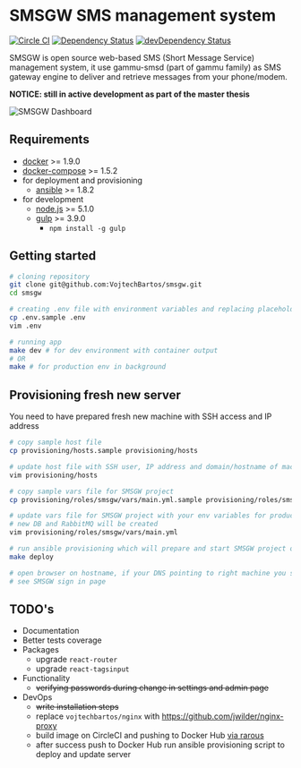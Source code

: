 # SMSGW SMS management system
[![Circle CI](https://circleci.com/gh/VojtechBartos/smsgw/tree/master.svg?style=svg)](https://circleci.com/gh/VojtechBartos/smsgw/tree/master)
[![Dependency Status](https://david-dm.org/VojtechBartos/smsgw.png)](https://david-dm.org/VojtechBartos/smsgw) [![devDependency Status](https://david-dm.org/VojtechBartos/smsgw/dev-status.png)](https://david-dm.org/VojtechBartos/smsgw#info=devDependencies)

SMSGW is open source web-based SMS (Short Message Service) management system, it use gammu-smsd (part of gammu family) as SMS gateway engine to deliver and retrieve messages from your phone/modem.

**NOTICE: still in active development as part of the master thesis**

![SMSGW Dashboard](https://raw.githubusercontent.com/VojtechBartos/smsgw/master/docs/_static/images/screen-dashboard.png "SMSGW Dashboard")

## Requirements

- [docker](https://github.com/docker/docker) >= 1.9.0
- [docker-compose](https://github.com/docker/compose) >= 1.5.2
- for deployment and provisioning
  - [ansible](http://www.ansible.com/) >= 1.8.2
- for development
  - [node.js](https://nodejs.org/en/) >= 5.1.0
  - [gulp](https://www.npmjs.com/package/gulp) >= 3.9.0
    - `npm install -g gulp`

## Getting started

```sh
# cloning repository
git clone git@github.com:VojtechBartos/smsgw.git
cd smsgw

# creating .env file with environment variables and replacing placeholders
cp .env.sample .env
vim .env

# running app
make dev # for dev environment with container output
# OR
make # for production env in background
```

## Provisioning fresh new server

You need to have prepared fresh new machine with SSH access and IP address

```sh
# copy sample host file
cp provisioning/hosts.sample provisioning/hosts

# update host file with SSH user, IP address and domain/hostname of machine
vim provisioning/hosts

# copy sample vars file for SMSGW project
cp provisioning/roles/smsgw/vars/main.yml.sample provisioning/roles/smsgw/vars/main.yml

# update vars file for SMSGW project with your env variables for production,
# new DB and RabbitMQ will be created
vim provisioning/roles/smsgw/vars/main.yml

# run ansible provisioning which will prepare and start SMSGW project on your machine
make deploy

# open browser on hostname, if your DNS pointing to right machine you should
# see SMSGW sign in page
```

## TODO's

- Documentation
- Better tests coverage
- Packages
  - upgrade `react-router`
  - upgrade `react-tagsinput`
- Functionality
  - ~~verifying passwords during change in settings and admin page~~
- DevOps
  - ~~write installation steps~~
  - replace `vojtechbartos/nginx` with https://github.com/jwilder/nginx-proxy
  - build image on CircleCI and pushing to Docker Hub [via rarous](https://github.com/rarous/rarousnet/blob/master/circle.yml)
  - after success push to Docker Hub run ansible provisioning script to deploy and update server
